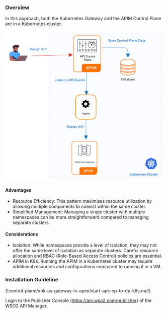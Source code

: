 ### Overview

In this approach, both the Kubernetes Gateway and the APIM Control Plane are in a Kubernetes cluster. 

[![apk_cp_to_dp](../../assets/img/deployment-patterns/cp-to-dp.png)](../../assets/img/deployment-patterns/cp-to-dp.png)

#### Advantages

* Resource Efficiency: This pattern maximizes resource utilization by allowing multiple components to coexist within the same cluster.
* Simplified Management: Managing a single cluster with multiple namespaces can be more straightforward compared to managing separate clusters.

#### Considerations

* Isolation: While namespaces provide a level of isolation, they may not offer the same level of isolation as separate clusters. Careful resource allocation and RBAC (Role-Based Access Control) policies are essential.
* APIM in K8s: Running the APIM in a Kubernetes cluster may require additional resources and configurations compared to running it in a VM.

### Installation Guideline
 

{!control-plane/apk-as-gateway-in-apim/start-apk-cp-to-dp-k8s.md!}


Login to the Publisher Console (<a href="https://am.wso2.com/publisher" target="_blank">https://am.wso2.com/publisher</a>) of the WSO2 API Manager.
